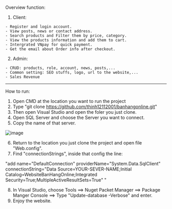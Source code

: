 Overview function:

  1. Client:
  
    - Register and login account.
    - View posts, news or contact address.
    - Search products and Filter them by price, category.
    - View the products information and add them to cart.
    - Intergrated VNpay for quick payment.
    - Get the email about Order info after checkout.
    
  2. Admin:
  
    - CRUD: products, role, account, news, posts,...
    - Common setting: SEO stuffs, logo, url to the website,...
    - Sales Revenue 
-------------------------------------------------------------------------------------------------------------------------------------------------------------------------------
How to run:

  1. Open CMD at the location you want to run the project
  2. Type "git clone https://github.com/thinh12112001/banhangonline.git"
  3. Then open Visual Studio and open the foler you just clone.
  4. Open SQL Server and choose the Server you want to connect.
  5. Copy the name of that server.
  
  ![image](https://user-images.githubusercontent.com/74391992/236594329-fe8d9054-f097-442a-a04f-9f00fed9086c.png)
  
  6. Return to the location you just clone the project and open file "Web.config".
  7. Find "connectionStrings", inside that config the line:
  
"add name="DefaultConnection" providerName="System.Data.SqlClient" connectionString="Data Source=YOUR-SEVER-NAME;Initial Catalog=WebsiteBanHangOnline;Integrated Security=True;MultipleActiveResultSets=True" "

  8. In Visual Studio, choose Tools ==> Nuget Packet Manager ==> Package Manger Console ==> Type "Update-database -Verbose" and enter.
  9. Enjoy the website.
